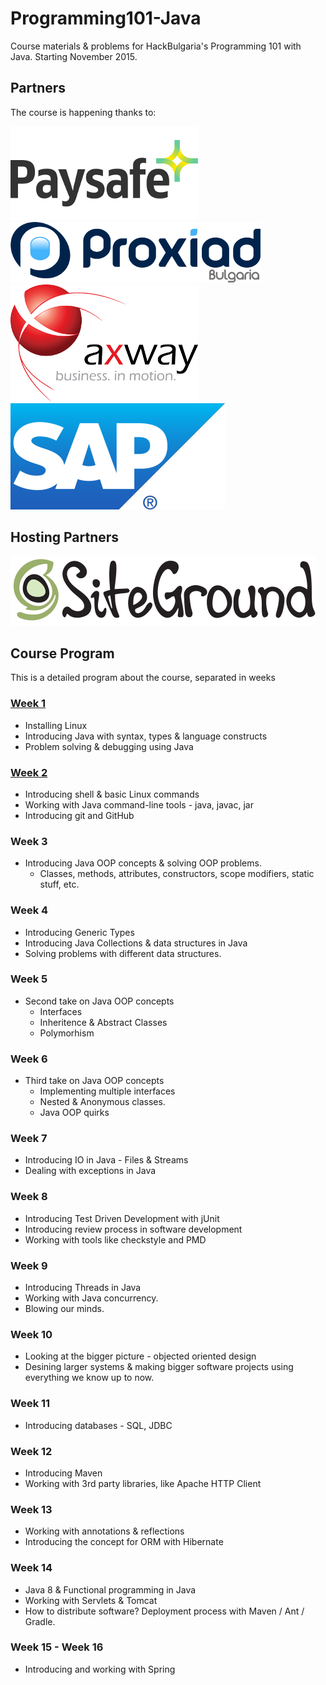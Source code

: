 # Programming101-Java

Course materials &amp; problems for HackBulgaria's Programming 101 with Java. Starting November 2015.

## Partners

The course is happening thanks to:

[![Paysafe](partners/Paysafe.jpg)](https://www.paysafe.com/)
[![Proxiad Bulgaria](partners/ProxiadBulgaria.png)](http://www.proxiad.com/english/)
[![Axway](partners/Axway.png)](https://www.axway.com/en)
[![SAP Labs Bulgaria](partners/SAP_Labs_Bulgaria.png)](https://go.sap.com/bulgaria/index.html)

## Hosting Partners

[![SiteGround](partners/SITEGROUND.png)](https://www.siteground.com/)

## Course Program

This is a detailed program about the course, separated in weeks

### [Week 1](https://github.com/HackBulgaria/Programming101-Java/blob/master/week01)

* Installing Linux
* Introducing Java with syntax, types & language constructs
* Problem solving & debugging using Java

### [Week 2](https://github.com/HackBulgaria/Programming101-Java/blob/master/week01)

* Introducing shell & basic Linux commands
* Working with Java command-line tools - java, javac, jar
* Introducing git and GitHub

### Week 3

* Introducing Java OOP concepts & solving OOP problems.
  * Classes, methods, attributes, constructors, scope modifiers, static stuff, etc.

### Week 4

* Introducing Generic Types
* Introducing Java Collections & data structures in Java
* Solving problems with different data structures.


### Week 5

* Second take on Java OOP concepts
  * Interfaces
  * Inheritence & Abstract Classes
  * Polymorhism

### Week 6

* Third take on Java OOP concepts
  * Implementing multiple interfaces
  * Nested & Anonymous classes.
  * Java OOP quirks

### Week 7

* Introducing IO in Java - Files & Streams
* Dealing with exceptions in Java

### Week 8

* Introducing Test Driven Development with jUnit
* Introducing review process in software development
* Working with tools like checkstyle and PMD

### Week 9

* Introducing Threads in Java
* Working with Java concurrency.
* Blowing our minds.

### Week 10

* Looking at the bigger picture - objected oriented design
* Desining larger systems & making bigger software projects using everything we know up to now.

### Week 11

* Introducing databases - SQL, JDBC

### Week 12

* Introducing Maven
* Working with 3rd party libraries, like Apache HTTP Client

### Week 13

* Working with annotations & reflections
* Introducing the concept for ORM with Hibernate 

### Week 14

* Java 8 & Functional programming in Java
* Working with Servlets & Tomcat
* How to distribute software? Deployment process with Maven / Ant / Gradle.

### Week 15 - Week 16

* Introducing and working with Spring
